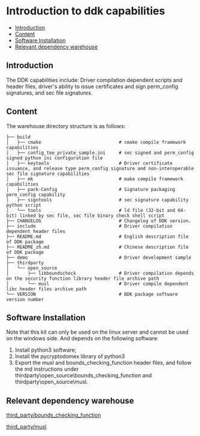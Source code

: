 
# Introduction to ddk capabilities <a name="EN-US_TOPIC_0000001078026808"></a>

-   [Introduction](#section11660541593)
-   [Content](#section161941989596)
-   [Software Installation](#section11914418405)
-   [Relevant dependency warehouse](#section1371113476307)

## Introduction <a name="section11660541593"></a>

The DDK capabilities include: Driver compilation dependent scripts and header files, driver's ability to issue certificates and sign perm_config signatures, and sec file signatures.

## Content <a name="section161941989596"></a>

The warehouse directory structure is as follows:

```
├── build
│   ├── cmake                             # cmake compile framework capabilities
│   ├── config_tee_private_sample.ini     # sec signed and perm_config signed python ini configuration file
│   ├── keytools                          # Driver certificate issuance, and release type perm_config signature and non-interoperable sec file signature capabilities
│   ├── mk                                # make compile framework capabilities
│   ├── pack-Config                       # Signature packaging perm_config capability
│   ├── signtools                         # sec signature capability python script
│   └── tools                             # ld file (32-bit and 64-bit) linked by sec file, sec file binary check shell script 
├── CHANGELOG                             # Changelog of DDK version.
├── include                               # Driver compilation dependent header files
├── README.md                             # English description file of DDK package
├── README_zh.md                          # Chinese description file of DDK package
├── demo                                  # Driver development sample
├── thirdparty
│   └── open_source
│       ├── libboundscheck                # Driver compilation depends on the security function library header file archive path
│       └── musl                          # Driver compile dependent libc header files archive path
└── VERSION                               # DDK package software version number
```

## Software Installation <a name="section11914418405"></a>

Note that this kit can only be used on the linux server and cannot be used on the windows side. And depends on the following software:
1. Install python3 software;
2. Install the pycryptodomex library of python3
3. Export the musl and bounds_checking_function header files, and follow the md instructions under thirdparty\open_source\bounds_checking_function and thirdparty\open_source\musl.

## Relevant dependency warehouse<a name="section1371113476307"></a>

[third_party/bounds_checking_function](https://gitee.com/openharmony/third_party_bounds_checking_function)

[third_party/musl](https://gitee.com/openharmony/third_party_musl)
